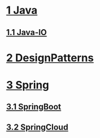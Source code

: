 # [1 Java](docs/Java.md)

## [1.1 Java-IO](docs/Java-IO.md)



# [2 DesignPatterns](docs/DesignPatterns.md)





# [3 Spring](docs/Spring.md)

## [3.1 SpringBoot](docs/SpringBoot.md)
## [3.2 SpringCloud](docs/SpringCloud.md)
